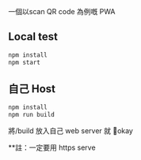 一個以scan QR code 為例嘅 PWA

## Local test

```bash
npm install
npm start
```

## 自己 Host

```bash
npm install
npm run build
```

將/build 放入自己 web server 就 okay

\*\*註：一定要用 https serve
